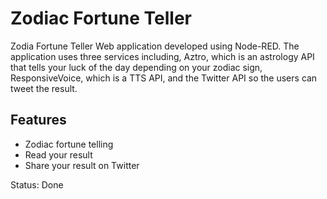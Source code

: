 # Zodiac Fortune Teller

Zodia Fortune Teller Web application developed using Node-RED. The application uses three services including, Aztro, which is an astrology API that tells your luck of the day depending on your zodiac sign, ResponsiveVoice, which is a TTS API, and the Twitter API so the users can tweet the result.

## Features
- Zodiac fortune telling
- Read your result
- Share your result on Twitter

Status: Done
